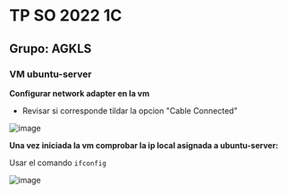 # TP SO 2022 1C 

## Grupo: AGKLS

### VM ubuntu-server

**Configurar network adapter en la vm**

- Revisar si corresponde tildar la opcion "Cable Connected"

![image](https://user-images.githubusercontent.com/62452207/181865772-c5fca0cc-d5cf-45e2-a120-b103bf49cdf7.png)

**Una vez iniciada la vm comprobar la ip local asignada a ubuntu-server:**

Usar el comando `ifconfig`

![image](https://user-images.githubusercontent.com/62452207/181865973-ed7442f3-d4de-4601-9e8f-297a115b7e61.png)
